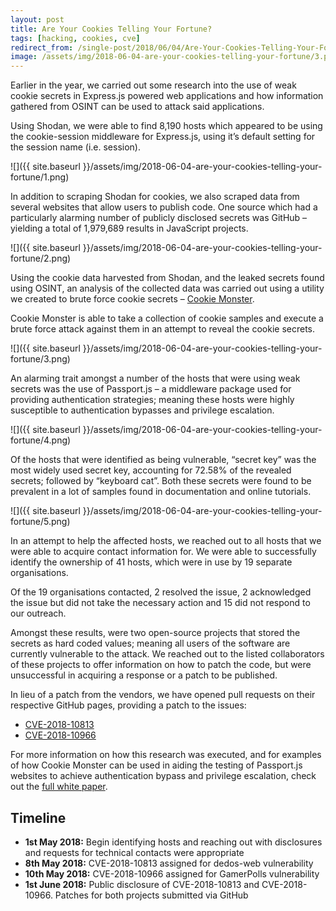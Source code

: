 ```yaml
---
layout: post
title: Are Your Cookies Telling Your Fortune?
tags: [hacking, cookies, cve]
redirect_from: /single-post/2018/06/04/Are-Your-Cookies-Telling-Your-Fortune
image: /assets/img/2018-06-04-are-your-cookies-telling-your-fortune/3.png
---
```

Earlier in the year, we carried out some research into the use of weak cookie secrets in Express.js powered web applications and how information gathered from OSINT can be used to attack said applications.

Using Shodan, we were able to find 8,190 hosts which appeared to be using the cookie-session middleware for Express.js, using it’s default setting for the session name (i.e. session).

![]({{ site.baseurl }}/assets/img/2018-06-04-are-your-cookies-telling-your-fortune/1.png)

In addition to scraping Shodan for cookies, we also scraped data from several websites that allow users to publish code. One source which had a particularly alarming number of publicly disclosed secrets was GitHub – yielding a total of 1,979,689 results in JavaScript projects.

![]({{ site.baseurl }}/assets/img/2018-06-04-are-your-cookies-telling-your-fortune/2.png)

Using the cookie data harvested from Shodan, and the leaked secrets found using OSINT, an analysis of the collected data was carried out using a utility we created to brute force cookie secrets – [Cookie Monster](https://github.com/DigitalInterruption/cookie-monster).

Cookie Monster is able to take a collection of cookie samples and execute a brute force attack against them in an attempt to reveal the cookie secrets.

![]({{ site.baseurl }}/assets/img/2018-06-04-are-your-cookies-telling-your-fortune/3.png)

An alarming trait amongst a number of the hosts that were using weak secrets was the use of Passport.js – a middleware package used for providing authentication strategies; meaning these hosts were highly susceptible to authentication bypasses and privilege escalation.

![]({{ site.baseurl }}/assets/img/2018-06-04-are-your-cookies-telling-your-fortune/4.png)

Of the hosts that were identified as being vulnerable, “secret key” was the most widely used secret key, accounting for 72.58% of the revealed secrets; followed by “keyboard cat”. Both these secrets were found to be prevalent in a lot of samples found in documentation and online tutorials.

![]({{ site.baseurl }}/assets/img/2018-06-04-are-your-cookies-telling-your-fortune/5.png)

In an attempt to help the affected hosts, we reached out to all hosts that we were able to acquire contact information for. We were able to successfully identify the ownership of 41 hosts, which were in use by 19 separate organisations.

Of the 19 organisations contacted, 2 resolved the issue, 2 acknowledged the issue but did not take the necessary action and 15 did not respond to our outreach.

Amongst these results, were two open-source projects that stored the secrets as hard coded values; meaning all users of the software are currently vulnerable to the attack. We reached out to the listed collaborators of these projects to offer information on how to patch the code, but were unsuccessful in acquiring a response or a patch to be published.

In lieu of a patch from the vendors, we have opened pull requests on their respective GitHub pages, providing a patch to the issues:

* [CVE-2018-10813](https://github.com/aprendecondedos/dedos-web/pull/1)
* [CVE-2018-10966](https://github.com/GamerPolls/gamerpolls.com/pull/56)

For more information on how this research was executed, and for examples of how Cookie Monster can be used in aiding the testing of Passport.js websites to achieve authentication bypass and privilege escalation, check out the [full white paper](https://file.digitalinterruption.com/Are_Your_Cookies_Telling_Your_Fortune.pdf).

## Timeline
* **1st May 2018:** Begin identifying hosts and reaching out with disclosures and requests for technical contacts were appropriate
* **8th May 2018:** CVE-2018-10813 assigned for dedos-web vulnerability
* **10th May 2018:** CVE-2018-10966 assigned for GamerPolls vulnerability
* **1st June 2018:** Public disclosure of CVE-2018-10813 and CVE-2018-10966. Patches for both projects submitted via GitHub
